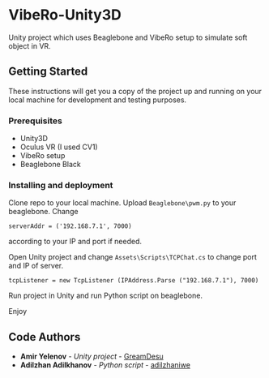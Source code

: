# VibeRo-Unity3D

Unity project which uses Beaglebone and VibeRo setup to simulate soft object in VR.

## Getting Started

These instructions will get you a copy of the project up and running on your local machine for development and testing purposes. 
### Prerequisites

- Unity3D 
- Oculus VR (I used CV1)
- VibeRo setup
- Beaglebone Black


### Installing and deployment

Clone repo to your local machine.
Upload `Beaglebone\pwm.py` to your beaglebone. Change 

```
serverAddr = ('192.168.7.1', 7000)
```
according to your IP and port if needed.

Open Unity project and change `Assets\Scripts\TCPChat.cs` to change port and IP of server.
```
tcpListener = new TcpListener (IPAddress.Parse ("192.168.7.1"), 7000)
```
Run project in Unity and run Python script on beaglebone.

Enjoy

## Code Authors

* **Amir Yelenov** - *Unity project* - [GreamDesu](https://github.com/GreamDesu)
* **Adilzhan Adilkhanov** - *Python script* - [adilzhaniwe](https://github.com/Adilzhaniwe)

